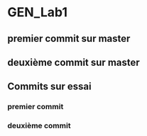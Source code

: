 # GEN_Lab1

## premier commit sur master
## deuxième commit sur master

## Commits sur essai

### premier commit

### deuxième commit
